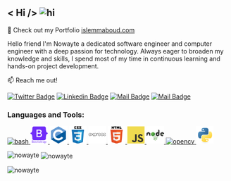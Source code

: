 ## < Hi /> <img src="https://user-images.githubusercontent.com/1303154/88677602-1635ba80-d120-11ea-84d8-d263ba5fc3c0.gif" width="28px" height="28px" alt="hi">

🚀 Check out my Portfolio [islemmaboud.com](https://se.nowayte.tech)

Hello friend I'm Nowayte a dedicated software engineer and computer engineer with a deep passion for technology. Always eager to broaden my knowledge and skills, I spend most of my time in continuous learning and hands-on project development.


:mailbox: Reach me out!

[![Twitter Badge](https://img.shields.io/badge/-@Nowayte_SE-1ca0f1?style=flat&labelColor=1ca0f1&logo=twitter&logoColor=white&link=https://x.com/Nowayte_SE)](https://x.com/Nowayte_SE) [![Linkedin Badge](https://img.shields.io/badge/-nganga-0e76a8?style=flat&labelColor=0e76a8&logo=linkedin&logoColor=white)](https://www.linkedin.com/in/daniel-nganga) [![Mail Badge](https://img.shields.io/badge/-@Nowayte-e84393?style=flat&labelColor=e84393&logo=instagram&logoColor=white)](https://www.instagram.com/nowayte_se/) [![Mail Badge](https://img.shields.io/badge/-Nowayte-c0392b?style=flat&labelColor=c0392b&logo=gmail&logoColor=white)](mailto:danielkamaunganga3@gmail.com)

<h3 align="left">Languages and Tools:</h3>
<p align="left"> <a href="https://www.gnu.org/software/bash/" target="_blank" rel="noreferrer"> <img src="https://www.vectorlogo.zone/logos/gnu_bash/gnu_bash-icon.svg" alt="bash" width="40" height="40"/> </a> <a href="https://getbootstrap.com" target="_blank" rel="noreferrer"> <img src="https://raw.githubusercontent.com/devicons/devicon/master/icons/bootstrap/bootstrap-plain-wordmark.svg" alt="bootstrap" width="40" height="40"/> </a> <a href="https://www.cprogramming.com/" target="_blank" rel="noreferrer"> <img src="https://raw.githubusercontent.com/devicons/devicon/master/icons/c/c-original.svg" alt="c" width="40" height="40"/> </a> <a href="https://www.w3schools.com/css/" target="_blank" rel="noreferrer"> <img src="https://raw.githubusercontent.com/devicons/devicon/master/icons/css3/css3-original-wordmark.svg" alt="css3" width="40" height="40"/> </a> <a href="https://expressjs.com" target="_blank" rel="noreferrer"> <img src="https://raw.githubusercontent.com/devicons/devicon/master/icons/express/express-original-wordmark.svg" alt="express" width="40" height="40"/> </a> <a href="https://www.w3.org/html/" target="_blank" rel="noreferrer"> <img src="https://raw.githubusercontent.com/devicons/devicon/master/icons/html5/html5-original-wordmark.svg" alt="html5" width="40" height="40"/> </a> <a href="https://developer.mozilla.org/en-US/docs/Web/JavaScript" target="_blank" rel="noreferrer"> <img src="https://raw.githubusercontent.com/devicons/devicon/master/icons/javascript/javascript-original.svg" alt="javascript" width="40" height="40"/> </a> <a href="https://nodejs.org" target="_blank" rel="noreferrer"> <img src="https://raw.githubusercontent.com/devicons/devicon/master/icons/nodejs/nodejs-original-wordmark.svg" alt="nodejs" width="40" height="40"/> </a> <a href="https://opencv.org/" target="_blank" rel="noreferrer"> <img src="https://www.vectorlogo.zone/logos/opencv/opencv-icon.svg" alt="opencv" width="40" height="40"/> </a> <a href="https://www.python.org" target="_blank" rel="noreferrer"> <img src="https://raw.githubusercontent.com/devicons/devicon/master/icons/python/python-original.svg" alt="python" width="40" height="40"/> </a> </p>

<p><img align="left" src="https://github-readme-stats.vercel.app/api/top-langs?username=nowayte&show_icons=true&locale=en&layout=compact" alt="nowayte" /></p>

<p>&nbsp;<img align="center" src="https://github-readme-stats.vercel.app/api?username=nowayte&show_icons=true&locale=en" alt="nowayte" /></p>

<p><img align="center" src="https://github-readme-streak-stats.herokuapp.com/?user=nowayte&" alt="nowayte" /></p>

